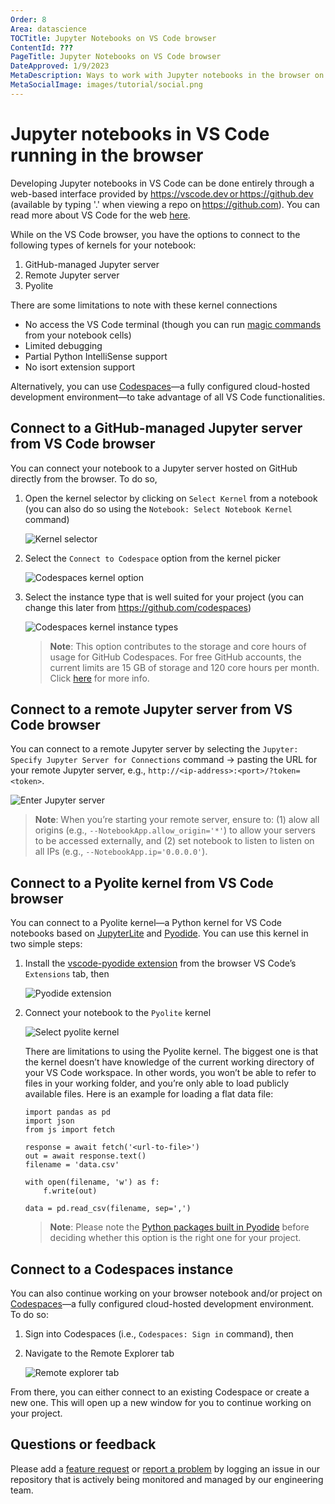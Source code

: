 ```yaml
---
Order: 8
Area: datascience
TOCTitle: Jupyter Notebooks on VS Code browser
ContentId: ???
PageTitle: Jupyter Notebooks on VS Code browser
DateApproved: 1/9/2023
MetaDescription: Ways to work with Jupyter notebooks in the browser on VS Code.
MetaSocialImage: images/tutorial/social.png
---
```


# Jupyter notebooks in VS Code running in the browser

Developing Jupyter notebooks in VS Code can be done entirely through a web-based interface provided by https://vscode.dev or https://github.dev (available by typing '.' when viewing a repo on https://github.com). You can read more about VS Code for the web [here](https://code.visualstudio.com/docs/editor/vscode-web).

While on the VS Code browser, you have the options to connect to the following types of kernels for your notebook:
1. GitHub-managed Jupyter server
2. Remote Jupyter server
3. Pyolite

There are some limitations to note with these kernel connections
- No access the VS Code terminal (though you can run [magic commands](https://ipython.readthedocs.io/en/stable/interactive/magics.html) from your notebook cells)
- Limited debugging
- Partial Python IntelliSense support
- No isort extension support

Alternatively, you can use [Codespaces](https://github.com/features/codespaces)—a fully configured cloud-hosted development environment—to take advantage of all VS Code functionalities.

## Connect to a GitHub-managed Jupyter server from VS Code browser

You can connect your notebook to a Jupyter server hosted on GitHub directly from the browser. To do so,

1. Open the kernel selector by clicking on `Select Kernel` from a notebook (you can also do so using the `Notebook: Select Notebook Kernel` command)

    ![Kernel selector](images/jupyter-notebooks-browser/kernel-selector-button.png)

2. Select the `Connect to Codespace` option from the kernel picker

    ![Codespaces kernel option](images/jupyter-notebooks-browser/codespaces-kernel.png)

3. Select the instance type that is well suited for your project (you can change this later from https://github.com/codespaces)

    ![Codespaces kernel instance types](images/jupyter-notebooks-browser/codespaces-instance-types.png)

    > **Note**: This option contributes to the storage and core hours of usage for GitHub Codespaces. For free GitHub accounts, the current limits are 15 GB of storage and 120 core hours per month. Click [here](https://docs.github.com/en/billing/managing-billing-for-github-codespaces/about-billing-for-github-codespaces#monthly-included-storage-and-core-hours-for-personal-accounts) for more info.

## Connect to a remote Jupyter server from VS Code browser

You can connect to a remote Jupyter server by selecting the `Jupyter: Specify Jupyter Server for Connections` command -> pasting the URL for your remote Jupyter server, e.g., `http://<ip-address>:<port>/?token=<token>`.

![Enter Jupyter server](images/jupyter-notebooks-browser/select-enter-server-url.png)

> **Note**: When you’re starting your remote server, ensure to: (1) alow all origins (e.g., `--NotebookApp.allow_origin='*'`) to allow your servers to be accessed externally, and (2) set notebook to listen to listen on all IPs (e.g., `--NotebookApp.ip='0.0.0.0'`).

## Connect to a Pyolite kernel from VS Code browser

You can connect to a Pyolite kernel—a Python kernel for VS Code notebooks based on [JupyterLite](https://github.com/jupyterlite/jupyterlite) and [Pyodide](https://pyodide.org/en/stable/development/core.html). You can use this kernel in two simple steps:

1. Install the [vscode-pyodide extension](https://marketplace.visualstudio.com/items?itemName=joyceerhl.vscode-pyodide) from the browser VS Code’s `Extensions` tab, then

    ![Pyodide extension](images/jupyter-notebooks-browser/pyodide-extension.png)

2. Connect your notebook to the `Pyolite` kernel

    ![Select pyolite kernel](images/jupyter-notebooks-browser/pyolite-selector.png)

    There are limitations to using the Pyolite kernel. The biggest one is that the kernel doesn’t have knowledge of the current working directory of your VS Code workspace. In other words, you won’t be able to refer to files in your working folder, and you’re only able to load publicly available files. Here is an example for loading a flat data file:

    ```{python}
    import pandas as pd
    import json
    from js import fetch

    response = await fetch('<url-to-file>')
    out = await response.text()
    filename = 'data.csv'

    with open(filename, 'w') as f:
        f.write(out)

    data = pd.read_csv(filename, sep=',')
    ```

    > **Note**: Please note the [Python packages built in Pyodide](https://pyodide.org/en/stable/usage/packages-in-pyodide.html) before deciding whether this option is the right one for your project.

## Connect to a Codespaces instance
You can also continue working on your browser notebook and/or project on [Codespaces](https://github.com/features/codespaces)—a fully configured cloud-hosted development environment. To do so:

1. Sign into Codespaces (i.e., `Codespaces: Sign in` command), then
2. Navigate to the Remote Explorer tab

    ![Remote explorer tab](images/jupyter-notebooks-browser/remote-explorer-tab.png)

From there, you can either connect to an existing Codespace or create a new one. This will open up a new window for you to continue working on your project.

## Questions or feedback

Please add a [feature request](https://github.com/microsoft/vscode-jupyter/issues/new?assignees=&labels=feature-request&template=3_feature_request.md) or [report a problem](https://github.com/microsoft/vscode-jupyter/issues/new?assignees=&labels=bug&template=1_bug_report.md) by logging an issue in our repository that is actively being monitored and managed by our engineering team.
